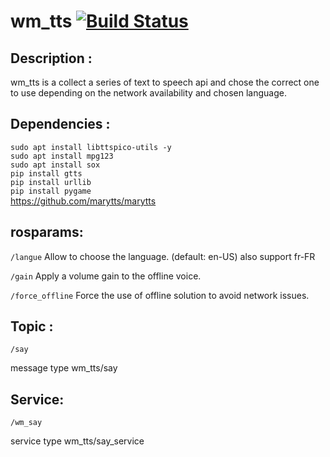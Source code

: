 # wm_tts [![Build Status](https://travis-ci.org/WalkingMachine/wm_tts.svg?branch=master)](https://travis-ci.org/WalkingMachine/wm_tts)

## Description :
wm_tts is a collect a series of text to speech api and chose the correct one to use depending on the network availability and chosen language.

## Dependencies :

`sudo apt install libttspico-utils -y`  
`sudo apt install mpg123`  
`sudo apt install sox`  
`pip install gtts`  
`pip install urllib`  
`pip install pygame`  
https://github.com/marytts/marytts

## rosparams:

```/langue``` Allow to choose the language. (default: en-US) also support fr-FR

```/gain``` Apply a volume gain to the offline voice.

```/force_offline``` Force the use of offline solution to avoid network issues.


## Topic :

```/say```

message type wm_tts/say


## Service:

```/wm_say```

service type wm_tts/say_service
